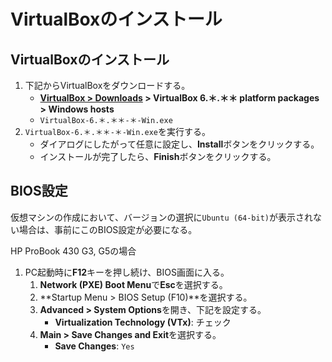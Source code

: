 # VirtualBoxのインストール

## VirtualBoxのインストール

1. 下記からVirtualBoxをダウンロードする。
   - **[VirtualBox > Downloads](https://www.virtualbox.org/wiki/Downloads) > VirtualBox 6.＊.＊＊ platform packages > Windows hosts**
   - `VirtualBox-6.＊.＊＊-＊-Win.exe`
2. `VirtualBox-6.＊.＊＊-＊-Win.exe`を実行する。
   - ダイアログにしたがって任意に設定し、**Install**ボタンをクリックする。
   - インストールが完了したら、**Finish**ボタンをクリックする。

## BIOS設定

仮想マシンの作成において、バージョンの選択に`Ubuntu (64-bit)`が表示されない場合は、事前にこのBIOS設定が必要になる。

HP ProBook 430 G3, G5の場合
1. PC起動時に**F12**キーを押し続け、BIOS画面に入る。
   1. **Network (PXE) Boot Menu**で**Esc**を選択する。
   2. **Startup Menu > BIOS Setup (F10)**を選択する。
   3. **Advanced > System Options**を開き、下記を設定する。
      - **Virtualization Technology (VTx)**: チェック
   4. **Main > Save Changes and Exit**を選択する。
      - **Save Changes**: `Yes`
